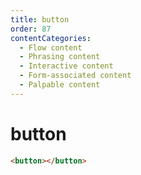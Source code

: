 ```yaml
---
title: button
order: 87
contentCategories:
  - Flow content
  - Phrasing content
  - Interactive content
  - Form-associated content
  - Palpable content
---
```

# button

```html
<button></button>
```
